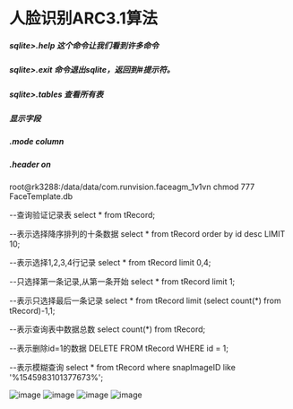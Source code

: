 # 人脸识别ARC3.1算法
##### sqlite>.help 这个命令让我们看到许多命令
##### sqlite>.exit 命令退出sqlite，返回到#提示符。
##### sqlite>.tables 查看所有表
##### 显示字段
##### .mode column
##### .header on

root@rk3288:/data/data/com.runvision.faceagm_1v1vn
chmod 777 FaceTemplate.db

--查询验证记录表
select * from tRecord;

--表示选择降序排列的十条数据
select * from tRecord order by id desc LIMIT 10;

--表示选择1,2,3,4行记录
select * from tRecord limit 0,4;

--只选择第一条记录,从第一条开始
select * from tRecord limit 1;

--表示只选择最后一条记录
select * from tRecord limit (select count(*) from tRecord)-1,1;

--表示查询表中数据总数
select count(*) from tRecord;

--表示删除id=1的数据
DELETE FROM tRecord WHERE id = 1;

--表示模糊查询
select * from tRecord where snapImageID like '%1545983101377673%';

![image](https://github.com/lichao3140/ArcFaceGo/blob/master/screenshot/device-001.png)
![image](https://github.com/lichao3140/ArcFaceGo/blob/master/screenshot/device-002.png)
![image](https://github.com/lichao3140/ArcFaceGo/blob/master/screenshot/device-003.png)
![image](https://github.com/lichao3140/ArcFaceGo/blob/master/screenshot/device-004.png)

